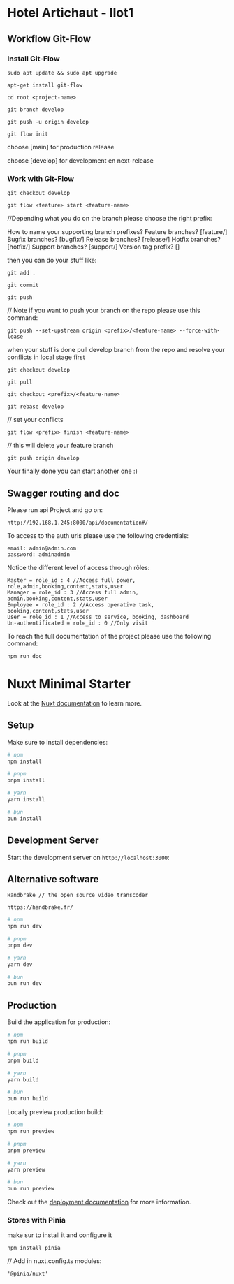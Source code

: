 # Hotel Artichaut - Ilot1

## Workflow Git-Flow

### Install Git-Flow

    sudo apt update && sudo apt upgrade

    apt-get install git-flow

    cd root <project-name>

    git branch develop

    git push -u origin develop

    git flow init

choose [main] for production release

choose [develop] for development en next-release

### Work with Git-Flow

    git checkout develop 

    git flow <feature> start <feature-name>

//Depending what you do on the branch please choose the right prefix:

How to name your supporting branch prefixes?
Feature branches? [feature/]
Bugfix branches? [bugfix/]
Release branches? [release/]
Hotfix branches? [hotfix/]
Support branches? [support/]
Version tag prefix? []

then you can do your stuff like:

    git add . 

    git commit

    git push 

// Note if you want to push your branch on the repo please use this command:

    git push --set-upstream origin <prefix>/<feature-name> --force-with-lease

when your stuff is done pull develop branch from the repo and resolve your conflicts in local stage first

    git checkout develop

    git pull

    git checkout <prefix>/<feature-name>

    git rebase develop

// set your conflicts

    git flow <prefix> finish <feature-name>

// this will delete your feature branch

    git push origin develop

Your finally done you can start another one :)


## Swagger routing and doc

Please run api Project and go on:

    http://192.168.1.245:8000/api/documentation#/

To access to the auth urls please use the following credentials:

    email: admin@admin.com
    password: adminadmin

Notice the different level of access through rôles: 

    Master = role_id : 4 //Access full power, role,admin,booking,content,stats,user 
    Manager = role_id : 3 //Access full admin, admin,booking,content,stats,user
    Employee = role_id : 2 //Access operative task, booking,content,stats,user
    User = role_id : 1 //Access to service, booking, dashboard
    Un-authentificated = role_id : 0 //Only visit



To reach the full documentation of the project please use the following command:

    npm run doc

# Nuxt Minimal Starter

Look at the [Nuxt documentation](https://nuxt.com/docs/getting-started/introduction) to learn more.

## Setup

Make sure to install dependencies:

```bash
# npm
npm install

# pnpm
pnpm install

# yarn
yarn install

# bun
bun install
```

## Development Server

Start the development server on `http://localhost:3000`:

## Alternative software

    Handbrake // the open source video transcoder

    https://handbrake.fr/


```bash
# npm
npm run dev

# pnpm
pnpm dev

# yarn
yarn dev

# bun
bun run dev
```

## Production

Build the application for production:

```bash
# npm
npm run build

# pnpm
pnpm build

# yarn
yarn build

# bun
bun run build
```

Locally preview production build:

```bash
# npm
npm run preview

# pnpm
pnpm preview

# yarn
yarn preview

# bun
bun run preview
```

Check out the [deployment documentation](https://nuxt.com/docs/getting-started/deployment) for more information.

### Stores with Pinia

make sur to install it and configure it

    npm install pînia

// Add in nuxt.config.ts modules:

    '@pinia/nuxt'



